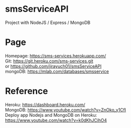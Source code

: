# smsServiceAPI
Project with NodeJS / Express / MongoDB <br>

# Page
Homepage: https://sms-services.herokuapp.com/ <br>
Git: https://git.heroku.com/sms-services.git <br>
or https://github.com/jirayuch01/smsServiceAPI <br>
mongoDB: https://mlab.com/databases/smsservice <br>

# Reference
Heroku: https://dashboard.heroku.com/ <br>
MongoDB: https://www.youtube.com/watch?v=ZnOko_y1CfI <br>
Deploy app Nodejs and MongoDB on Heroku: https://www.youtube.com/watch?v=k0dKhJCihO4 <br>